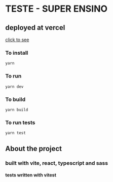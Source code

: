 # TESTE - SUPER ENSINO

## deployed at vercel
[click to see](https://super-ensino-teste.vercel.app/)

### To install 
`yarn`

### To run
`yarn dev` 

### To build
`yarn build`

### To run tests
`yarn test`

## About the project

### built with vite, react, typescript and sass
#### tests written with vitest
